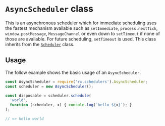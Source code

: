 # `AsyncScheduler` class

This is an asynchronous scheduler which for immediate scheduling uses the fastest mechanism available such as `setImmediate`, `process.nextTick`, `window.postMessage`, `MessageChannel` or even down to `setTimeout` if none of those are available.  For future scheduling, `setTimeout` is used.  This class inherits from the [`Scheduler`](scheduler.md) class.

## Usage ##

The follow example shows the basic usage of an `AsyncScheduler`.

```js
const AsyncScheduler = require('rx.schedulers').AsyncScheduler;
const scheduler = new AsyncScheduler();

const disposable = scheduler.schedule(
  'world',
  function (scheduler, x) { console.log(`hello ${x}`); }
);

// => hello world
```
